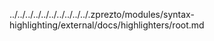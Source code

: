 ../../../../../../../../../../.zprezto/modules/syntax-highlighting/external/docs/highlighters/root.md